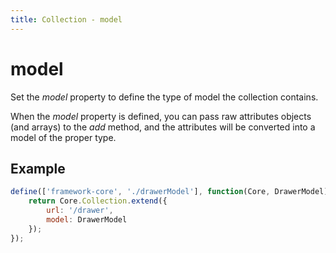 ```yaml
---
title: Collection - model
---
```


# model

Set the *model* property to define the type of model the collection contains.

When the *model* property is defined, you can pass raw attributes objects (and arrays) to the *add* method, and the attributes will be converted into a model of the proper type. 


## Example

```javascript
define(['framework-core', './drawerModel'], function(Core, DrawerModel) {
    return Core.Collection.extend({
        url: '/drawer',
        model: DrawerModel
    });
});
```
